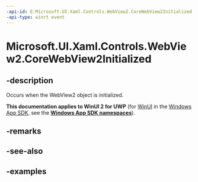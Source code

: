 ```yaml
---
-api-id: E:Microsoft.UI.Xaml.Controls.WebView2.CoreWebView2Initialized
-api-type: winrt event
---
```


# Microsoft.UI.Xaml.Controls.WebView2.CoreWebView2Initialized

<!--
public event Windows.Foundation.TypedEventHandler<Microsoft.UI.Xaml.Controls.WebView2,Microsoft.UI.Xaml.Controls.CoreWebView2InitializedEventArgs> CoreWebView2Initialized;
-->

## -description

Occurs when the WebView2 object is initialized.

**This documentation applies to WinUI 2 for UWP** (for [WinUI](/windows/apps/winui/winui3/) in the [Windows App SDK](/windows/apps/windows-app-sdk/), see the **[Windows App SDK namespaces](/windows/windows-app-sdk/api/winrt/)**).

## -remarks

## -see-also

## -examples
